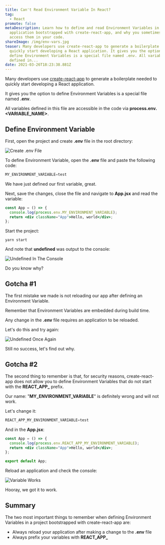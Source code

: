 ```yaml
---
title: Can't Read Environment Variable In React?
tag:
  - React
promote: false
metaDescription: Learn how to define and read Environment Variables in a React
  application bootstrapped with create-react-app, and why you sometimes can't
  access them in your code.
shareImage: /img/env-vars.jpg
teaser: Many developers use create-react-app to generate a boilerplate needed to
  quickly start developing a React application. It gives you the option to
  define Environment Variables is a special file named .env. All variables
  defined in...
date: 2021-03-26T18:23:38.881Z
---
```

Many developers use [create-react-app](https://github.com/facebook/create-react-app) to generate a boilerplate needed to quickly start developing a React application.

It gives you the option to define Environment Variables is a special file named **.env**.

All variables defined in this file are accessible in the code via **process.env.<VARIABLE_NAME>**.

## Define Environment Variable

First, open the project and create **.env** file in the root directory:

![Create .env File](/img/screenshot-2021-03-25-at-19.39.42.png "Create .env File")

To define Environment Variable, open the **.env** file and paste the following code:

```javascript
MY_ENVIRONMENT_VARIABLE=test
```

We have just defined our first variable, great. 

Next, save the changes, close the file and navigate to **App.jsx** and read the variable:

```jsx
const App = () => {
  console.log(process.env.MY_ENVIRONMENT_VARIABLE);
  return <div className="App">Hello, world</div>;
};
```

Start the project:

`yarn start`

And note that **undefined** was output to the console:

![Undefined In The Console](/img/screenshot-2021-03-25-at-19.45.26.png "Undefined In The Console")

Do you know why?

## Gotcha #1

The first mistake we made is not reloading our app after defining an Environment Variable.

Remember that Environment Variables are embedded during build time.

Any change in the **.env** file requires an application to be reloaded.

Let's do this and try again:

![Undefined Once Again](/img/screenshot-2021-03-25-at-19.45.26.png "Undefined Once Again")

Still no success, let's find out why.

## Gotcha #2

The second thing to remember is that, for security reasons, create-react-app does not allow you to define Environment Variables that do not start with the **REACT\_APP\_** prefix.

Our name: "**MY_ENVIRONMENT_VARIABLE**" is definitely wrong and will not work.

Let's change it:

```javascript
REACT_APP_MY_ENVIRONMENT_VARIABLE=test
```

And in the **App.jsx**:

```jsx
const App = () => {
  console.log(process.env.REACT_APP_MY_ENVIRONMENT_VARIABLE);
  return <div className="App">Hello, world</div>;
};

export default App;
```

Reload an application and check the console:

![Variable Works](/img/screenshot-2021-03-25-at-19.48.48.png "Variable Works")

Hooray, we got it to work.

## Summary

The two most important things to remember when defining Environment Variables in a project bootstrapped with create-react-app are:

* Always reload your application after making a change to the **.env** file
* Always prefix your variables with **REACT\_APP\_**